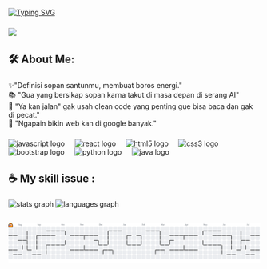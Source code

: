 [![Typing SVG](https://readme-typing-svg.demolab.com?font=Fira+Code&pause=1000&width=600&lines=Perasaan+gak+gini.+%F0%9F%97%BF)](https://git.io/typing-svg)

###

<div align="left">
  <img height="" src="https://github.com/user-attachments/assets/5dc22ebc-c079-41a0-bf06-8f5c0f15903e"  />
</div>

###

<h2 align="left">🛠 About Me:</h2>

###

<p align="left">✨"Definisi sopan santunmu, membuat boros energi."<br>📚 "Gua yang bersikap sopan karna takut di masa depan di serang AI"<br>🎯 "Ya kan jalan" gak usah clean code yang penting gue bisa baca dan gak di pecat."<br>🎲 "Ngapain bikin web kan di google banyak."</p>

###

<div align="left">
  <img src="https://cdn.jsdelivr.net/gh/devicons/devicon/icons/javascript/javascript-original.svg" height="40" alt="javascript logo"  />
  <img width="12" />
  <img src="https://cdn.jsdelivr.net/gh/devicons/devicon/icons/react/react-original.svg" height="40" alt="react logo"  />
  <img width="12" />
  <img src="https://cdn.jsdelivr.net/gh/devicons/devicon/icons/html5/html5-original.svg" height="40" alt="html5 logo"  />
  <img width="12" />
  <img src="https://cdn.jsdelivr.net/gh/devicons/devicon/icons/css3/css3-original.svg" height="40" alt="css3 logo"  />
  <img width="12" />
  <img src="https://cdn.jsdelivr.net/gh/devicons/devicon/icons/bootstrap/bootstrap-original.svg" height="40" alt="bootstrap logo"  />
  <img width="12" />
  <img src="https://cdn.jsdelivr.net/gh/devicons/devicon/icons/python/python-original.svg" height="40" alt="python logo"  />
  <img width="12" />
  <img src="https://cdn.jsdelivr.net/gh/devicons/devicon/icons/java/java-original.svg" height="40" alt="java logo"  />
</div>

###

<h2 align="left">☕ My  skill issue :</h2>

###

<div align="left">
  <img src="https://github-readme-stats.vercel.app/api?username=herinoc&hide_title=false&hide_rank=false&show_icons=true&include_all_commits=true&count_private=true&disable_animations=false&theme=dracula&locale=en&hide_border=false&order=1" height="150" alt="stats graph"  />
  <img src="https://github-readme-stats.vercel.app/api/top-langs?username=herinoc&locale=en&hide_title=false&layout=compact&card_width=320&langs_count=5&theme=swift&hide_border=false&order=2&custom_title=Kesaktian" height="150" alt="languages graph"  />
</div>

###

<h2 align="left"></h2>

###

<picture>
  <source media="(prefers-color-scheme: dark)" srcset="https://raw.githubusercontent.com/herinoc/herinoc/output/pacman-contribution-graph-dark.svg">
  <source media="(prefers-color-scheme: light)" srcset="https://raw.githubusercontent.com/herinoc/herinoc/output/pacman-contribution-graph.svg">
  <img alt="pacman contribution graph" src="https://raw.githubusercontent.com/herinoc/herinoc/output/pacman-contribution-graph.svg">
</picture>

###
